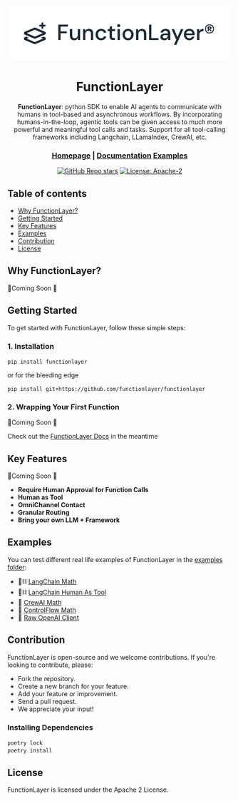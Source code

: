 <div align="center">

![Logo of functionlayer, two diamonds with a plus sign](./docs/functionlayer_logo.png)

# **FunctionLayer**

**FunctionLayer**: python SDK to enable AI agents to communicate with humans in tool-based and asynchronous workflows. By incorporating humans-in-the-loop, agentic tools can be given access to much more powerful and meaningful tool calls and tasks. Support for all tool-calling frameworks including Langchain, LLamaIndex, CrewAI, etc.

<h3>

[Homepage](https://www.functionlayer.ai/) | [Documentation](./docs) [Examples](./examples) 

</h3>

[![GitHub Repo stars](https://img.shields.io/github/stars/functionlayer/functionlayer)](https://github.com/functionlayer/functionlayer)
[![License: Apache-2](https://img.shields.io/badge/License-Apache-green.svg)](https://opensource.org/licenses/Apache-2)

</div>

## Table of contents

- [Why FunctionLayer?](#why-functionlayer)
- [Getting Started](#getting-started)
- [Key Features](#key-features)
- [Examples](#examples)
- [Contribution](#contribution)
- [License](#license)

## Why FunctionLayer?

🚧Coming Soon 🚧


## Getting Started

To get started with FunctionLayer, follow these simple steps:

### 1. Installation

```shell
pip install functionlayer
```

or for the bleeding edge

```shell
pip install git+https://github.com/functionlayer/functionlayer
```

### 2. Wrapping Your First Function

🚧Coming Soon 🚧

Check out the [FunctionLayer Docs](./docs/) in the meantime

## Key Features

🚧Coming Soon 🚧

- **Require Human Approval for Function Calls**
- **Human as Tool**
- **OmniChannel Contact**
- **Granular Routing**
- **Bring your own LLM + Framework**


## Examples

You can test different real life examples of FunctionLayer in the [examples folder](./examples/):

- 🦜⛓️ [LangChain Math](./examples/langchain/math_example.py)
- 🦜⛓️ [LangChain Human As Tool](./examples/langchain/human_as_tool.py)
- 🚣‍ [CrewAI Math](./examples/crewai/crewai_math.py)
- 🦾 [ControlFlow Math](./examples/controlflow/controlflow_math.py)
- 🧠 [Raw OpenAI Client](./examples/openai_client/math_example.py)

## Contribution

FunctionLayer is open-source and we welcome contributions. If you're looking to contribute, please:

- Fork the repository.
- Create a new branch for your feature.
- Add your feature or improvement.
- Send a pull request.
- We appreciate your input!

### Installing Dependencies

```bash
poetry lock
poetry install
```

## License

FunctionLayer is licensed under the Apache 2 License.
